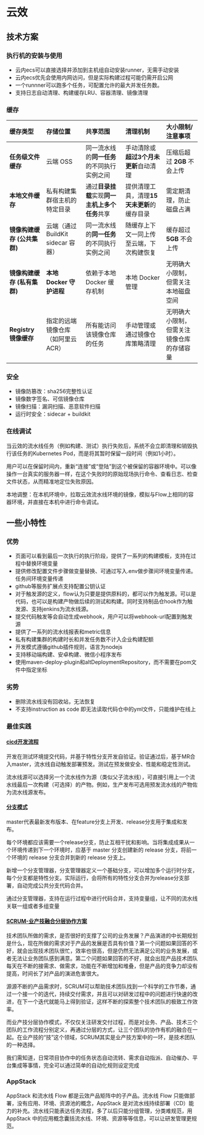 # 云效
## 技术方案

### 执行机的安装与使用
* 云内ecs可以直接选择并添加到主机组自动安装runner，无需手动安装
* 云内ecs优先会使用内网访问，但是实际构建过程可能仍需开启公网
* 一个runnner可以跑多个任务，可配置允许的最大并发任务数。
* 支持日志自动清理、构建缓存LRU、容器清理、镜像清理

### 缓存
| 缓存类型 | 存储位置 | 共享范围 | 清理机制 | 大小限制/注意事项 |
| :--- | :--- | :--- | :--- | :--- |
| **任务级文件缓存** | 云端 OSS | 同一流水线的**同一任务**的不同执行实例之间 | 手动清除或**超过3个月未更新**自动清理 | 压缩后超过 **2GB** 不会上传 |
| **本地文件缓存** | 私有构建集群宿主机的特定目录 | 通过**目录挂载**实现**同一主机上多个任务**共享 | 提供清理工具，清理**15天未更新**的缓存目录 | 需定期清理，防止磁盘占满 |
| **镜像构建缓存 (公共集群)** | 云端（通过 BuildKit sidecar 容器） | 同一流水线的**同一任务**的不同执行实例之间 | 随缓存上下文一同上传至云端，下次构建恢复 | 缓存超过 **5GB** 不会上传 |
| **镜像构建缓存 (私有集群)** | **本地 Docker 守护进程** | 依赖于本地 Docker 缓存机制 | 本地 Docker 管理 | 无明确大小限制，但需关注本地磁盘空间 |
| **Registry 镜像缓存** | 指定的远端镜像仓库（如阿里云 ACR） | 所有能访问该镜像仓库的任务 | 手动管理或通过镜像仓库策略清理 | 无明确大小限制，但需关注镜像仓库的存储容量 |

### 安全
* 镜像防篡改：sha256完整性认证
* 镜像数字签名、可信镜像仓库
* 镜像扫描：漏洞扫描、恶意软件扫描
* 运行时安全：sidecar + buildkit

### 在线调试
当云效的流水线任务（例如构建、测试）执行失败后，系统不会立即清理和销毁执行该任务的Kubernetes Pod，而是将其暂时保留一段时间（例如1小时）。

用户可以在保留时间内，重新“连接”或“登陆”到这个被保留的容器环境中。可以像操作一台真实的服务器一样，在这个失败时的原始现场执行命令、查看日志、检查文件状态，从而精准地定位失败原因。

本地调整：在本机环境中，拉取云效流水线环境的镜像，模拟与Flow上相同的容器环境，并直接在本机中进行命令调试。

## 一些小特性
### 优势
* 页面可以看到最后一次执行的执行阶段，提供了一系列的构建模板，支持在过程中替换环境变量
* 提供修改配置文件步骤做变量替换、可通过写入.env做步骤间环境变量传递。任务间环境变量传递
* github等服务扩展点支持配置公钥认证
* 对于触发源的定义，flow认为只要是提供原料的，都可以作为触发源。可以是代码，也可以是构建产物做后续的测试和构建。同时支持制品仓hook作为触发源、支持jenkins为流水线源。
* 提交代码触发等会自动生成webhook，用户可以将webhook-url配置到触发源
* 提供了一系列的流水线报表和metric信息
* 私有构建集群的构建时长和并发任务数不计入企业构建配额
* 开发模式遵循github插件规则，语言为nodejs
* 支持移动端构建、安卓构建、微信小程序发布
* 使用maven-deploy-plugin和altDeploymentRepository，而不需要在pom文件中指定坐标

### 劣势
* 删除流水线没有回收站，无法恢复
* 不支持instruction as code 即无法读取代码仓中的yml文件，只能维护在线上

### 最佳实践

#### [cicd开发流程](https://help.aliyun.com/zh/yunxiao/user-guide/multi-environment-image-promotion-reuse-best-practices?spm=a2c4g.11186623.help-menu-150040.d_2_5_1_5_1.651816c9Ud1jh7)

开发在测试环境提交代码，并基于特性分支开发自验证。验证通过后，基于MR合入master，流水线自动触发部署预发。测试在预发做安全、性能和稳定性测试。

流水线源可以选择另一个流水线作为源（类似父子流水线），可直接引用上一个流水线最后一次构建（可选择）的产物。例如，生产发布可选用预发流水线的产物佐为流水线源发布。

#### [分支模式](https://help.aliyun.com/zh/yunxiao/user-guide/branch-mode?spm=a2c4g.11186623.help-menu-150040.d_2_5_7_0.694370fdIwyz80)

master代表最新发布版本、在feature分支上开发、release分支用于集成和发布。

每个环境都应该需要一个release分支，防止互相干扰和影响。当将集成成果从一个环境传递到下一个环境时，应基于 master 分支创建新的 release 分支，将前一个环境的 release 分支合并到新的 release 分支上。

新增一个分支管理器，分支管理器定义一个基础分支，可以增加多个运行时分支，每个分支都是特性分支。实际运行，会将所有的特性分支合并为release分支部署，自动完成公共分支代码合并。

通过分支管理器，支持在运行过程中进行代码合并，支持变量组，让不同的流水线关联一组或者多组变量

#### [SCRUM-业产技融合分层协作方案](https://help.aliyun.com/zh/yunxiao/use-cases/layered-collaboration-scheme-for-industry-industry-technology-integration?spm=a2c4g.11186623.help-menu-150040.d_3_1_9.f43a2cb7sDp7vB)

技术团队所做的需求，是否很好的支撑了公司的业务发展？产品演进的中长期规划是什么，现在所做的需求对于产品的发展是否具有价值？第一个问题如果回答的不好，就会出现技术团队很忙，效率也很高，但是仍然无法满足公司的业务发展，或者无法让业务团队感到满意。第二个问题如果回答的不好，就会出现产品技术团队每天在不断的接需求、做需求，功能在不断增加和堆叠，但是产品的竞争力却没有提高，时间长了对产品的演进危害很大。

源源不断的产品需求时，SCRUM可以帮助技术团队找到一个科学的工作节奏，通过一个接一个的迭代，持续交付需求，并且可以对研发过程中的问题进行快速的改进，在下一个迭代就能马上得到验证，这样不断的探索整个技术团队的极致工作效率。

而业产技分层协作模式，不仅仅关注研发交付过程，而是对业务、产品、技术三个团队的工作流程分别定义，再通过分层的方式，让三个团队的协作有机的融合在一起。在业产技的“技”这个领域，SCRUM其实是业产技方案中的一环，是技术团队的一种选择。

我们需知道，日常项目协作中的任务状态自动流转、需求自动指派、自动催办、平台集成等事情，完全可以通过简单的自动化规则设定完成

### AppStack
AppStack 和流水线 Flow 都是云效产品矩阵中的子产品。流水线 Flow 只能做部署，没有应用、环境、资源池的概念，AppStack 是对流水线持续部署（CD）能力的补充。流水线只能表达任务流程，多了以后只能分组管理，分类难规范，用 AppStack 中的应用概念囊括流水线、环境、资源等等信息，可以让研发管理更规范。